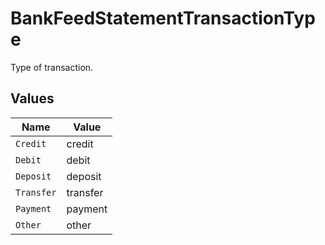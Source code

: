 # BankFeedStatementTransactionType

Type of transaction.


## Values

| Name       | Value      |
| ---------- | ---------- |
| `Credit`   | credit     |
| `Debit`    | debit      |
| `Deposit`  | deposit    |
| `Transfer` | transfer   |
| `Payment`  | payment    |
| `Other`    | other      |
